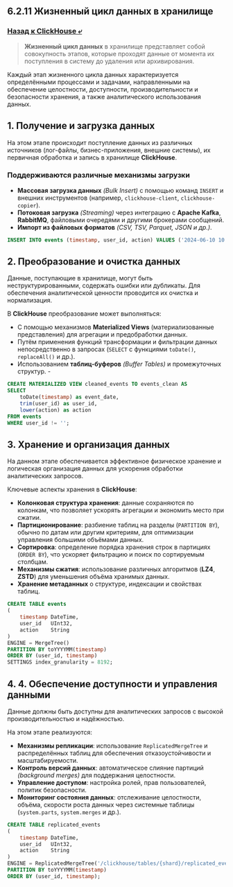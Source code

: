 ## 6.2.11 Жизненный цикл данных в хранилище

### [Назад к ClickHouse ⤶](/data/Module6/data/clickhouse.md)

> **Жизненный цикл данных** в хранилище представляет собой совокупность этапов, которые проходят данные от момента 
> их поступления в систему до удаления или архивирования.  

Каждый этап жизненного цикла данных характеризуется определёнными процессами и задачами, направленными на обеспечение 
целостности, доступности, производительности и безопасности хранения, а также аналитического использования данных.  

## 1. Получение и загрузка данных
На этом этапе происходит поступление данных из различных источников (лог-файлы, бизнес-приложения, внешние системы), 
их первичная обработка и запись в хранилище **ClickHouse**. 

### Поддерживаются различные механизмы загрузки
- **Массовая загрузка данных** _(Bulk Insert)_ с помощью команд `INSERT` и внешних инструментов (например, 
`clickhouse-client`, `clickhouse-copier`).  
- **Потоковая загрузка** _(Streaming)_ через интеграцию с **Apache Kafka**, **RabbitMQ**, файловыми очередями 
и другими брокерами сообщений.  
- **Импорт из файловых форматов** _(CSV, TSV, Parquet, JSON и др.)_.  

```sql
INSERT INTO events (timestamp, user_id, action) VALUES ('2024-06-10 10:00:00', 123, 'click');
```

## 2. Преобразование и очистка данных
Данные, поступающие в хранилище, могут быть неструктурированными, содержать ошибки или дубликаты. 
Для обеспечения аналитической ценности проводится их очистка и нормализация.  

В **ClickHouse** преобразование может выполняться:
- С помощью механизмов **Materialized Views** (материализованные представления) для агрегации и предобработки данных.  
- Путём применения функций трансформации и фильтрации данных непосредственно в запросах (`SELECT` 
с функциями `toDate()`, `replaceAll()` и др.).  
- Использованием **таблиц-буферов** _(Buffer Tables)_ и промежуточных структур.   -

```sql
CREATE MATERIALIZED VIEW cleaned_events TO events_clean AS
SELECT
    toDate(timestamp) as event_date,
    trim(user_id) as user_id,
    lower(action) as action
FROM events
WHERE user_id != '';
```

## 3. Хранение и организация данных
На данном этапе обеспечивается эффективное физическое хранение и логическая организация данных для ускорения 
обработки аналитических запросов.  

Ключевые аспекты хранения в **ClickHouse**:  
- **Колонковая структура хранения**: данные сохраняются по колонкам, что позволяет ускорять агрегации и экономить 
место при сжатии.  
- **Партиционирование**: разбиение таблиц на разделы (`PARTITION BY`), обычно по датам или другим критериям, 
для оптимизации управления большими объёмами данных.  
- **Сортировка**: определение порядка хранения строк в партициях (`ORDER BY`), что ускоряет фильтрацию и поиск 
по сортируемым столбцам.  
- **Механизмы сжатия**: использование различных алгоритмов (**LZ4**, **ZSTD**) для уменьшения объёма хранимых данных.  
- **Хранение метаданных** о структуре, индексации и свойствах таблиц.  

```sql
CREATE TABLE events
(
    timestamp DateTime,
    user_id   UInt32,
    action    String
)
ENGINE = MergeTree()
PARTITION BY toYYYYMM(timestamp)
ORDER BY (user_id, timestamp)
SETTINGS index_granularity = 8192;
```

## 4. 4. Обеспечение доступности и управления данными
Данные должны быть доступны для аналитических запросов с высокой производительностью и надёжностью.  

На этом этапе реализуются:  
- **Механизмы репликации**: использование `ReplicatedMergeTree` и распределённых таблиц для обеспечения 
отказоустойчивости и масштабируемости.  
- **Контроль версий данных**: автоматическое слияние партиций _(background merges)_ для поддержания целостности.  
- **Управление доступом**: настройка ролей, прав пользователей, политик безопасности.  
- **Мониторинг состояния данных**: отслеживание целостности, объёма, скорости роста данных через системные таблицы 
(`system.parts`, `system.merges` и др.).  

```sql
CREATE TABLE replicated_events
(
    timestamp DateTime,
    user_id   UInt32,
    action    String
)
ENGINE = ReplicatedMergeTree('/clickhouse/tables/{shard}/replicated_events', '{replica}')
PARTITION BY toYYYYMM(timestamp)
ORDER BY (user_id, timestamp);
```